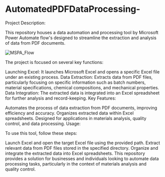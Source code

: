 # AutomatedPDFDataProcessing-
Project Description:

This repository houses a data automation and processing tool by Microsoft Power Automate flow's designed to streamline the extraction and analysis of data from PDF documents. 

![MSPA_Flow](https://drive.google.com/file/d/1yIXwyBZd62ai6QvIX-pXnaPVjjw-JGSm)

The project is focused on several key functions:

Launching Excel: It launches Microsoft Excel and opens a specific Excel file under an existing process.
Data Extraction: Extracts data from PDF files, particularly focusing on specific information such as batch numbers, material specifications, chemical compositions, and mechanical properties.
Data Integration: The extracted data is integrated into an Excel spreadsheet for further analysis and record-keeping.
Key Features:

Automates the process of data extraction from PDF documents, improving efficiency and accuracy.
Organizes extracted data within Excel spreadsheets.
Designed for applications in materials analysis, quality control, and data processing.
Usage:

To use this tool, follow these steps:

Launch Excel and open the target Excel file using the provided path.
Extract relevant data from PDF files stored in the specified directory.
Organize and integrate the extracted data into Excel spreadsheets.
This repository provides a solution for businesses and individuals looking to automate data processing tasks, particularly in the context of materials analysis and quality control.


